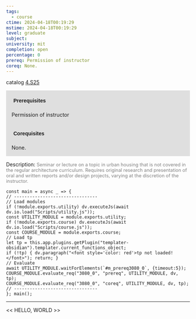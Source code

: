 ```yaml
---
tags:
  - course
ctime: 2024-04-18T00:19:29
mstime: 2024-04-18T00:19:29
level: graduate
subject: 
university: mit
completion: open
percentage: 0
prereq: Permission of instructor
coreq: None.
---
```


catalog [4.S25](http://student.mit.edu/catalog/m4b.html#4.S25)

<span style="display: block; padding: 15px; background-color: rgb(100, 100, 100, 0.2);"><font id="m_prereq3080_0" style="display: block; font-family: Arial, sans-serif; font-weight: bold; padding: 5px">Prerequisites</font><br><span id="prereq3080_0">Permission of instructor</span></span>
<span style="display: block; padding: 15px; background-color: rgb(100, 100, 100, 0.2);"><font id="m_coreq3080_0" style="display: block; font-family: Arial, sans-serif; font-weight: bold; padding: 5px">Corequisites</font><br><span id="coreq3080_0">None.</span></span>

<font style="">Description:</font>
<font style="color: grey; font-size: 0.8rem;">Seminar or lecture on a topic in urban housing that is not covered in the regular architecture curriculum. Requires original research and presentation of oral and written reports and/or design projects, varying at the discretion of the instructor.</font>

```dataviewjs
const main = async _ => {
// --------------------------------
// Load modules
if (!module.exports.utility) dv.executeJs(await dv.io.load("Scripts/utility.js"));
const UTILITY_MODULE = module.exports.utility;
if (!module.exports.course) dv.executeJs(await dv.io.load("Scripts/course.js"));
const COURSE_MODULE = module.exports.course;
// Load tp
let tp = this.app.plugins.getPlugin("templater-obsidian").templater.current_functions_object;
if (!tp) { dv.paragraph("<font style='color: red'>tp not loaded!</font>"); return; }
// Evaluate
await UTILITY_MODULE.waitForElements(`#m_prereq3080_0`, {timeout:5});
COURSE_MODULE.evaluate_req("3080_0", "prereq", UTILITY_MODULE, dv, tp);
COURSE_MODULE.evaluate_req("3080_0", "coreq", UTILITY_MODULE, dv, tp);
// --------------------------------
}; main();
```

---

<< HELLO, WORLD >>
